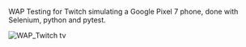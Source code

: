 WAP Testing for Twitch simulating a Google Pixel 7 phone, done with Selenium, python and pytest.


![WAP_Twitch tv](https://github.com/user-attachments/assets/87e77009-12d4-4c8e-81f0-fb339ed2cedc)



